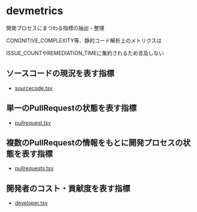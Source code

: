 # devmetrics

開発プロセスにまつわる指標の抽出・整理

CONGNITIVE_COMPLEXITY等、静的コード解析上のメトリクスは

ISSUE_COUNTやREMEDIATION_TIMEに集約されるため言及しない

## ソースコードの現況を表す指標

- [sourcecode.tsv](metrics/sourcecode.tsv)

## 単一のPullRequestの状態を表す指標

- [pullrequest.tsv](metrics/pullrequest.tsv)

## 複数のPullRequestの情報をもとに開発プロセスの状態を表す指標

- [pullrequests.tsv](metrics/pullrequests.tsv)

## 開発者のコスト・貢献度を表す指標

- [developer.tsv](metrics/developer.tsv)